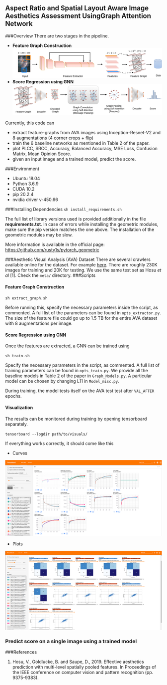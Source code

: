 ## Aspect Ratio and Spatial Layout Aware Image Aesthetics Assessment UsingGraph Attention Network
###Overview
There are two stages in the pipeline. 
- **Feature Graph Construction**
![Alt text](figures/Architecture_(a).png "Title")
- **Score Regression using GNN**
![Alt text](figures/Architecture_(b).png "Title")

Currently, this code can
- extract feature-graphs from AVA images using Inception-Resnet-V2 and 8 augmentations (4 corner crops + flip)
- train the 6 baseline networks as mentioned in Table 2 of the paper.
- plot PLCC, SRCC, Accuracy, Balanced Accuracy, MSE Loss, Confusion Matrix, Mean Opinion Score.
- given an input image and a trained model, predict the score.

###Environment
- Ubuntu 18.04
- Python 3.6.9
- CUDA 10.2
- pip 20.2.4
- nvidia driver v-450.66

###Installing Dependencies
``sh install_requirements.sh``

The full list of library versions used is provided additionally in the file **requirements.txt**. In case of errors while installing the geometric modules, make sure the pip version matches the one above. The installation of the geometric modules may be slow.

More information is available in the official page:
https://github.com/rusty1s/pytorch_geometric  

###Aesthetic Visual Analysis (AVA) Dataset
There are several crawlers available online for the dataset. For example [here](https://github.com/mtobeiyf/ava_downloader). There are roughly 230K images for training and 20K for testing. We use the same test set as Hosu *et al* [1]. Check the ``meta/`` directory.
###Scripts
#### Feature Graph Construction
`sh extract_graph.sh`

Before running this, specify the necessary parameters inside the script, as commented. A full list of the parameters can be found in ``opts_extractor.py``.
The size of the feature file could go up to 1.5 TB for the entire AVA dataset with 8 augmentations per image.
#### Score Regression using GNN
Once the features are extracted, a GNN can be trained using 

`sh train.sh`

Specify the necessary parameters in the script, as commented. A full list of training parameters can be found in
``opts_train.py``.
We provide all the baseline models in Table 2 of the paper in ``Graph_Models.py``. A 
particular model can be chosen by changing L11 in ``Model_misc.py``.

During training, the model tests itself on the AVA test test after ``VAL_AFTER`` epochs. 

#### Visualization
The results can be monitored during training by opening tensorboard separately.

`tensorboard --logdir path/to/visuals/`

If everything works correctly, it should come like this
- Curves

![Alt text](figures/Screenshot%20from%202020-11-21%2016-50-07.png "Title")

- Plots

![Alt text](figures/Screenshot%20from%202020-11-21%2016-58-04.png "Title")

### Predict score on a single image using a trained model
###References
1. Hosu, V., Goldlucke, B. and Saupe, D., 2019. Effective aesthetics prediction with multi-level spatially pooled features. In Proceedings of the IEEE conference on computer vision and pattern recognition (pp. 9375-9383).